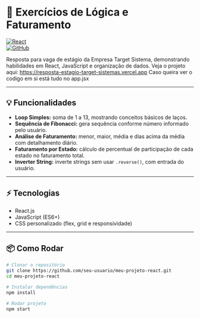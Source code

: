 # 🚀 Exercícios de Lógica e Faturamento

[![React](https://img.shields.io/badge/React-17.0.2-blue?logo=react)](https://reactjs.org/)  
[![GitHub](https://img.shields.io/badge/GitHub-Repository-black?logo=github)](https://github.com/seu-usuario/meu-projeto-react)

Resposta para vaga de estágio da Empresa Target Sistema,  demonstrando habilidades em React, JavaScript e organização de dados.
Veja o projeto aqui: https://resposta-estagio-target-sistemas.vercel.app
Caso queira ver o codigo em si está tudo no app.jsx

---

## 💡 Funcionalidades

- **Loop Simples:** soma de 1 a 13, mostrando conceitos básicos de laços.  
- **Sequência de Fibonacci:** gera sequência conforme número informado pelo usuário.  
- **Análise de Faturamento:** menor, maior, média e dias acima da média com detalhamento diário.  
- **Faturamento por Estado:** cálculo de percentual de participação de cada estado no faturamento total.  
- **Inverter String:** inverte strings sem usar `.reverse()`, com entrada do usuário.

---

## ⚡ Tecnologias

- React.js  
- JavaScript (ES6+)  
- CSS personalizado (flex, grid e responsividade)

---

## 📦 Como Rodar

```bash
# Clonar o repositório
git clone https://github.com/seu-usuario/meu-projeto-react.git
cd meu-projeto-react

# Instalar dependências
npm install

# Rodar projeto
npm start
